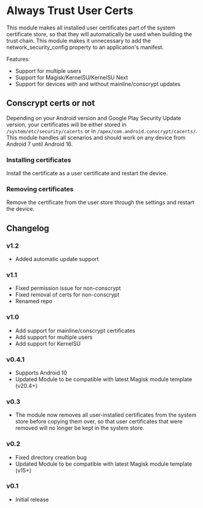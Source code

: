 # Always Trust User Certs

This module makes all installed user certificates part of the system certificate store, so that they will automatically be used when building the trust chain. This module makes it unnecessary to add the network_security_config property to an application's manifest.

Features:

* Support for multiple users
* Support for Magisk/KernelSU/KernelSU Next
* Support for devices with and without mainline/conscrypt updates

## Conscrypt certs or not

Depending on your Android version and Google Play Security Update version, your certificates will be either stored in `/system/etc/security/cacerts` or in `/apex/com.android.conscrypt/cacerts/`. This module handles all scenarios and should work on any device from Android 7 until Android 16.

### Installing certificates

Install the certificate as a user certificate and restart the device.

### Removing certificates

Remove the certificate from the user store through the settings and restart the device.

## Changelog

### v1.2

* Added automatic update support

### v1.1

* Fixed permission issue for non-conscrypt
* Fixed removal of certs for non-conscrypt
* Renamed repo

### v1.0

* Add support for mainline/conscrypt certificates
* Add support for multiple users
* Add support for KernelSU

### v0.4.1

* Supports Android 10
* Updated Module to be compatible with latest Magisk module template (v20.4+)

### v0.3

* The module now removes all user-installed certificates from the system store before copying them over, so that user certificates that were removed will no longer be kept in the system store.

### v0.2

* Fixed directory creation bug
* Updated Module to be compatible with latest Magisk module template (v15+)

### v0.1

* Initial release
